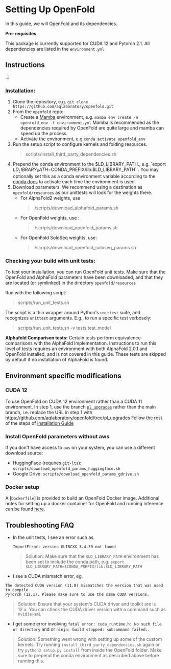# Setting Up OpenFold 

In this guide, we will OpenFold and its dependencies.

**Pre-requisites**

This package is currently supported for CUDA 12 and Pytorch 2.1. All dependencies are listed in the `environment.yml`

## Instructions
:::

### Installation:
1. Clone the repository, e.g. `git clone https://github.com/aqlaboratory/openfold.git`
1. From the `openfold` repo:
    - Create a [Mamba]("https://github.com/conda-forge/miniforge/releases/latest/download/) environment, e.g.
        `mamba env create -n openfold_env -f environment.yml`
      Mamba is recommended as the dependencies required by OpenFold are quite large and mamba can speed up the process.
    - Activate the environment, e.g `conda activate openfold_env`
1. Run the setup script to configure kernels and folding resources.
	> scripts/install_third_party_dependencies.sh`
3. Prepend the conda environment to the $LD_LIBRARY_PATH., e.g. 
		`export $LD_LIBRARY_PATH=$CONDA_PREFIX/lib:$LD_LIBRARY_PATH``. You may optionally set this as a conda environment variable according to the [conda docs](https://conda.io/projects/conda/en/latest/user-guide/tasks/manage-environments.html#saving-environment-variables) to activate each time the environment is used.
4. Download parameters. We recommend using a destination as `openfold/resources` as our unittests will look for the weights there.
	-  For AlphaFold2 weights, use 
		> ./scripts/download_alphafold_params.sh <dest>
	 - For OpenFold weights, use : 
		>  ./scripts/download_openfold_params.sh <dest>
	 - For OpenFold SoloSeq weights, use: 
		> ./scripts/download_openfold_soloseq_params.sh <dest>

### Checking your build with unit tests: 

To test your installation, you can run OpenFold unit tests. Make sure that the OpenFold and AlphaFold parameters have been downloaded, and that they are located (or symlinked) in the directory `openfold/resources` 

Run with the following script:
> scripts/run_unit_tests.sh

The script is a thin wrapper around Python's `unittest` suite, and recognizes `unittest` arguments. E.g., to run a specific test verbosely:

> scripts/run_unit_tests.sh -v tests.test_model

**Alphafold Comparison tests:**
Certain tests perform equivalence comparisons with the AlphaFold implementation. Instructions to run this level of tests requires an environment with both AlphaFold 2.0.1 and OpenFold installed, and is not covered in this guide. These tests are skipped by default if no installation of AlphaFold is found. 

## Environment specific modifications 

### CUDA 12
To use OpenFold on CUDA 12 environment rather than a CUDA 11 environment.
	In step 1, use the branch [`pl_upgrades`](https://github.com/aqlaboratory/openfold/tree/pl_upgrades) rather than the main branch, i.e. replace the URL in step 1 with https://github.com/aqlaboratory/openfold/tree/pl_upgrades
	Follow the rest of the steps of [Installation Guide](#Installation)

### Install OpenFold parameters without aws
If you don't have access to `aws` on your system, you can use a different download source:

- HuggingFace (requires `git-lts`):	`scripts/download_openfold_params_huggingface.sh`
- Google Drive: `scripts/download_openfold_params_gdrive.sh`

### Docker setup

A [`Dockerfile`] is provided to build an OpenFold Docker image. Additional notes for setting up a docker container for OpenFold and running inference can be found [here](original_readme.md#building-and-using-the-docker-container).

## Troubleshooting FAQ

- In the unit tests, I see an error such as  
	```
	ImportError: version GLIBCXX_3.4.30 not found
	```

	> Solution: Make sure that the `$LD_LIBRARY_PATH` environment has been set to include the conda path, e.g. `export $LD_LIBRARY_PATH=$CONDA_PREFIX/lib:$LD_LIBRARY_PATH`

- I see a CUDA mismatch error, eg. 
```
The detected CUDA version (11.8) mismatches the version that was used to compile
PyTorch (12.1). Please make sure to use the same CUDA versions.
```
 
 > 	Solution: Ensure that your system's CUDA driver and toolkit are is 12.x.  You can check the CUDA driver version with a command such as `nvidia-smi`

- I get some error involving `fatal error: cuda_runtime.h: No such file or directory` and or `ninja: build stopped: subcommand failed.`. 

> Solution: Something went wrong with setting up some of the custom kernels. Try running `install_third_party_dependencies.sh` again or try `python3 setup.py install` from inside the OpenFold folder. Make sure to prepend the conda environment as described above before running this.